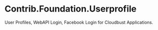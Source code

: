 # Contrib.Foundation.Userprofile
User Profiles, WebAPI Login, Facebook Login for Cloudbust Applications.
